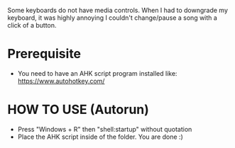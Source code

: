Some keyboards do not have media controls. When I had to downgrade my keyboard, it was highly annoying I couldn't change/pause a song with a click of a button. 
# Prerequisite
- You need to have an AHK script program installed like: https://www.autohotkey.com/
# HOW TO USE (Autorun)
- Press "Windows + R" then "shell:startup" without quotation
- Place the AHK script inside of the folder. You are done :)
